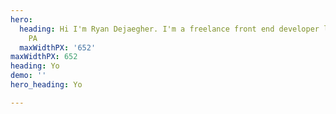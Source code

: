 ```yaml
---
hero:
  heading: Hi I'm Ryan Dejaegher. I'm a freelance front end developer living in Philadelphia,
    PA
  maxWidthPX: '652'
maxWidthPX: 652
heading: Yo
demo: ''
hero_heading: Yo

---
```

